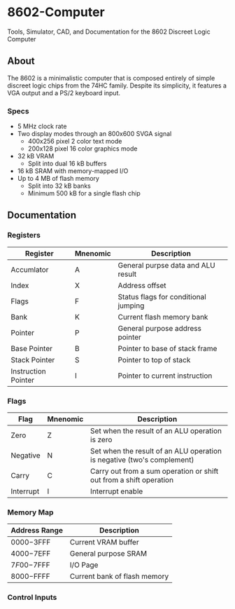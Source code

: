 # 8602-Computer
Tools, Simulator, CAD, and Documentation for the 8602 Discreet Logic Computer

## About
The 8602 is a minimalistic computer that is composed entirely of simple discreet logic chips from the 74HC family. Despite its simplicity, it features a VGA output and a PS/2 keyboard input.

### Specs
- 5 MHz clock rate
- Two display modes through an 800x600 SVGA signal
	- 400x256 pixel 2 color text mode
	- 200x128 pixel 16 color graphics mode
- 32 kB VRAM
	- Split into dual 16 kB buffers
- 16 kB SRAM with memory-mapped I/O
- Up to 4 MB of flash memory
	- Split into 32 kB banks
	- Minimum 500 kB for a single flash chip

## Documentation
### Registers
| Register            | Mnenomic | Description                          |
| --------            | -------- | -----------                          |
| Accumlator          | A        | General purpse data and ALU result   |
| Index               | X        | Address offset                       |
| Flags               | F        | Status flags for conditional jumping |
| Bank                | K        | Current flash memory bank            |
| Pointer             | P        | General purpose address pointer      |
| Base Pointer        | B        | Pointer to base of stack frame       |
| Stack Pointer       | S        | Pointer to top of stack              |
| Instruction Pointer | I        | Pointer to current instruction       |

### Flags
| Flag      | Mnenomic | Description
| ----      | -------- | -----------                                                            |
| Zero      | Z        | Set when the result of an ALU operation is zero                        |
| Negative  | N        | Set when the result of an ALU operation is negative (two's complement) |
| Carry     | C        | Carry out from a sum operation or shift out from a shift operation     |
| Interrupt | I        | Interrupt enable                                                       |

### Memory Map
| Address Range | Description                  |
| ------------- | -----------                  |
| $0000-$3FFF   | Current VRAM buffer          |
| $4000-$7EFF   | General purpose SRAM         |
| $7F00-$7FFF   | I/O Page                     |
| $8000-$FFFF   | Current bank of flash memory |

### Control Inputs
